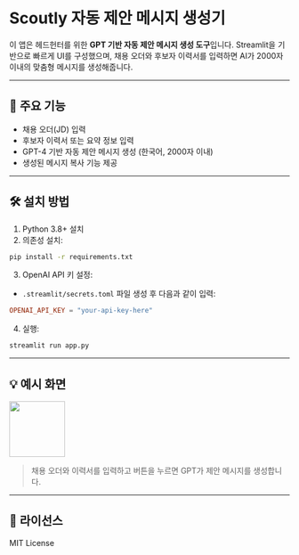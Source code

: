 # Scoutly 자동 제안 메시지 생성기

이 앱은 헤드헌터를 위한 **GPT 기반 자동 제안 메시지 생성 도구**입니다.
Streamlit을 기반으로 빠르게 UI를 구성했으며, 채용 오더와 후보자 이력서를 입력하면 AI가 2000자 이내의 맞춤형 메시지를 생성해줍니다.

---

## 🚀 주요 기능

- 채용 오더(JD) 입력
- 후보자 이력서 또는 요약 정보 입력
- GPT-4 기반 자동 제안 메시지 생성 (한국어, 2000자 이내)
- 생성된 메시지 복사 기능 제공

---

## 🛠️ 설치 방법

1. Python 3.8+ 설치
2. 의존성 설치:
```bash
pip install -r requirements.txt
```

3. OpenAI API 키 설정:
- `.streamlit/secrets.toml` 파일 생성 후 다음과 같이 입력:
```toml
OPENAI_API_KEY = "your-api-key-here"
```

4. 실행:
```bash
streamlit run app.py
```

---

## 💡 예시 화면

<img src="https://streamlit.io/images/brand/streamlit-mark-color.png" width="100"/>

> 채용 오더와 이력서를 입력하고 버튼을 누르면 GPT가 제안 메시지를 생성합니다.

---

## 📄 라이선스
MIT License
